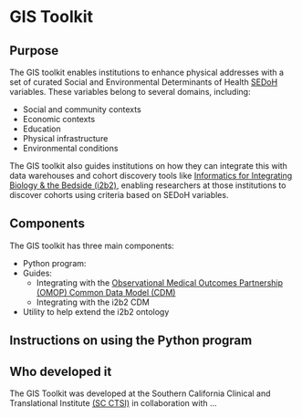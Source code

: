 # GIS Toolkit

## Purpose
The GIS toolkit enables institutions to enhance physical addresses with a set of curated Social and Environmental Determinants of Health [SEDoH](https://health.gov/healthypeople/objectives-and-data/social-determinants-health) variables. These variables belong to several domains, including:
* Social and community contexts
* Economic contexts
* Education
* Physical infrastructure
* Environmental conditions

The GIS toolkit also guides institutions on how they can integrate this with data warehouses and cohort discovery tools like [Informatics for Integrating Biology & the Bedside (i2b2)](https://www.i2b2.org/), enabling researchers at those institutions to discover cohorts using criteria based on SEDoH variables.

## Components
The GIS toolkit has three main components:
* Python program:
* Guides:
  * Integrating with the [Observational Medical Outcomes Partnership (OMOP) Common Data Model (CDM)](https://www.ohdsi.org/data-standardization/the-common-data-model/)
  * Integrating with the i2b2 CDM
* Utility to help extend the i2b2 ontology 

## Instructions on using the Python program

## Who developed it
The GIS Toolkit was developed at the Southern California Clinical and Translational Institute [(SC CTSI)](https://www.sc-ctsi.org) in collaboration with ...


